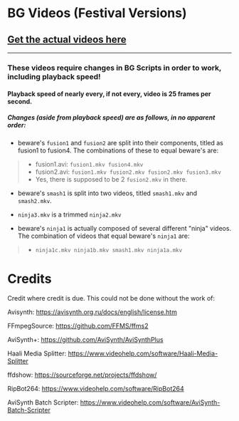 BG Videos (Festival Versions)
===

## [Get the actual videos here](https://drive.google.com/open?id=16yba8Sqr9Elq0XCJbJlZGpUTWIIm2QXd)
---

### These videos require changes in BG Scripts in order to work, including playback speed!

#### Playback speed of nearly every, if not every, video is 25 frames per second.

##### Changes (aside from playback speed) are as follows, in no apparent order:

- beware's `fusion1` and `fusion2` are split into their components, titled as fusion1 to fusion4. The combinations of these to equal beware's are:
>- fusion1.avi: ``` fusion1.mkv fusion4.mkv ```
>- fusion2.avi: ``` fusion1.mkv fusion2.mkv fusion2.mkv fusion3.mkv ```
>- Yes, there is supposed to be 2 `fusion2.mkv` in there.

- beware's `smash1` is split into two videos, titled `smash1.mkv` and `smash2.mkv`.

- `ninja3.mkv` is a trimmed `ninja2.mkv`

- beware's `ninja1` is actually composed of several different "ninja" videos. The combination of videos that equal beware's `ninja1` are:
>- ```ninja1c.mkv ninja1b.mkv smash1.mkv ninja1a.mkv```


# Credits

Credit where credit is due. This could not be done without the work of:

Avisynth:
https://avisynth.org.ru/docs/english/license.htm

FFmpegSource:
https://github.com/FFMS/ffms2

AviSynth+:
https://github.com/AviSynth/AviSynthPlus

Haali Media Splitter:
https://www.videohelp.com/software/Haali-Media-Splitter

ffdshow:
https://sourceforge.net/projects/ffdshow/

RipBot264:
https://www.videohelp.com/software/RipBot264

AviSynth Batch Scripter:
https://www.videohelp.com/software/AviSynth-Batch-Scripter
